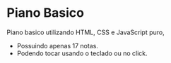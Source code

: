 # Piano Basico

Piano basico utilizando HTML, CSS e JavaScript puro, 
  - Possuindo apenas 17 notas.
  - Podendo tocar usando o teclado ou no click.
